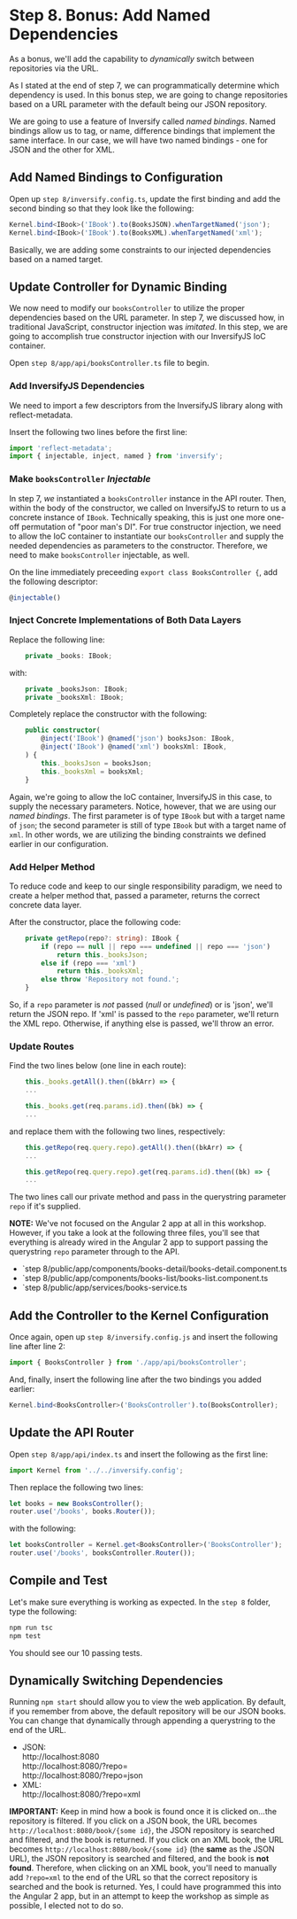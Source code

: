 # Step 8. Bonus: Add Named Dependencies
As a bonus, we'll add the capability to _dynamically_ switch between repositories via the URL.

As I stated at the end of step 7, we can programmatically determine which dependency is used.  In this bonus step, we are going to change repositories based on a URL parameter with the default being our JSON repository.

We are going to use a feature of Inversify called _named bindings_.  Named bindings allow us to tag, or name, difference bindings that implement the same interface.  In our case, we will have two named bindings - one for JSON and the other for XML.

## Add Named Bindings to Configuration
Open up `step 8/inversify.config.ts`, update the first binding and add the second binding so that they look like the following:
```ts
Kernel.bind<IBook>('IBook').to(BooksJSON).whenTargetNamed('json');
Kernel.bind<IBook>('IBook').to(BooksXML).whenTargetNamed('xml');
```

Basically, we are adding some constraints to our injected dependencies based on a named target.

## Update Controller for Dynamic Binding
We now need to modify our `booksController` to utilize the proper dependencies based on the URL parameter.  In step 7, we discussed how, in traditional JavaScript, constructor injection was _imitated_. In this step, we are going to accomplish true constructor injection with our InversifyJS IoC container.

Open `step 8/app/api/booksController.ts` file to begin.

### Add InversifyJS Dependencies
We need to import a few descriptors from the InversifyJS library along with reflect-metadata.

Insert the following two lines before the first line:
```ts
import 'reflect-metadata';
import { injectable, inject, named } from 'inversify';
```

### Make `booksController` _Injectable_
In step 7, _we_ instantiated a `booksController` instance in the API router.  Then, within the body of the constructor, we called on InversifyJS to return to us a concrete instance of `IBook`.  Technically speaking, this is just one more one-off permutation of "poor man's DI".  For true constructor injection, we need to allow the IoC container to instantiate our `booksController` and supply the needed dependencies as parameters to the constructor.  Therefore, we need to make `booksController` injectable, as well.

On the line immediately preceeding `export class BooksController {`, add the following descriptor:
```ts
@injectable()
```

### Inject Concrete Implementations of Both Data Layers
Replace the following line:
```ts
    private _books: IBook;
```
with:
```ts
    private _booksJson: IBook;
    private _booksXml: IBook;
```

Completely replace the constructor with the following:
```ts
    public constructor(
        @inject('IBook') @named('json') booksJson: IBook,
        @inject('IBook') @named('xml') booksXml: IBook,
    ) { 
        this._booksJson = booksJson;
        this._booksXml = booksXml;
    }
```

Again, we're going to allow the IoC container, InversifyJS in this case, to supply the necessary parameters.  Notice, however, that we are using our _named bindings_. The first parameter is of type `IBook` but with a target name of `json`; the second parameter is still of type `IBook` but with a target name of `xml`.  In other words, we are utilizing the binding constraints we defined earlier in our configuration.

### Add Helper Method
To reduce code and keep to our single responsibility paradigm, we need to create a helper method that, passed a parameter, returns the correct concrete data layer.

After the constructor, place the following code:
```ts
    private getRepo(repo?: string): IBook {
        if (repo == null || repo === undefined || repo === 'json')
            return this._booksJson;
        else if (repo === 'xml')
            return this._booksXml;
        else throw 'Repository not found.';
    }
```

So, if a `repo` parameter is _not_ passed (_null_ or _undefined_) or is 'json', we'll return the JSON repo.  If 'xml' is passed to the `repo` parameter, we'll return the XML repo.  Otherwise, if anything else is passed, we'll throw an error.

### Update Routes
Find the two lines below (one line in each route):
```ts
    this._books.getAll().then((bkArr) => {
    ...

    this._books.get(req.params.id).then((bk) => {
    ...
```

and replace them with the following two lines, respectively:
```ts
    this.getRepo(req.query.repo).getAll().then((bkArr) => {
    ...

    this.getRepo(req.query.repo).get(req.params.id).then((bk) => {
    ...
```

The two lines call our private method and pass in the querystring parameter `repo` if it's supplied.

**NOTE:** We've not focused on the Angular 2 app at all in this workshop.  However, if you take a look at the following three files, you'll see that everything is already wired in the Angular 2 app to support passing the querystring `repo` parameter through to the API.

  * `step 8/public/app/components/books-detail/books-detail.component.ts
  * `step 8/public/app/components/books-list/books-list.component.ts
  * `step 8/public/app/services/books-service.ts

## Add the Controller to the Kernel Configuration
Once again, open up `step 8/inversify.config.js` and insert the following line after line 2:
```ts
import { BooksController } from './app/api/booksController';
```

And, finally, insert the following line after the two bindings you added earlier:
```ts
Kernel.bind<BooksController>('BooksController').to(BooksController);
```

## Update the API Router
Open `step 8/app/api/index.ts` and insert the following as the first line:
```ts
import Kernel from '../../inversify.config';
```

Then replace the following two lines:
```ts
let books = new BooksController();
router.use('/books', books.Router());
```
with the following:
```ts
let booksController = Kernel.get<BooksController>('BooksController');
router.use('/books', booksController.Router());
```

## Compile and Test
Let's make sure everything is working as expected. In the `step 8` folder, type the following:
```bash
npm run tsc
npm test
```

You should see our 10 passing tests.

## Dynamically Switching Dependencies
Running `npm start` should allow you to view the web application. By default, if you remember from above, the default repository will be our JSON books.  You can change that dynamically through appending a querystring to the end of the URL.

  * JSON:   
    http://localhost:8080  
    http://localhost:8080/?repo=  
    http://localhost:8080/?repo=json  
  * XML:  
    http://localhost:8080/?repo=xml

**IMPORTANT:** Keep in mind how a book is found once it is clicked on...the repository is filtered.  If you click on a JSON book, the URL becomes `http://localhost:8080/book/{some id}`, the JSON repository is searched and filtered, and the book is returned.  If you click on an XML book, the URL becomes `http://localhost:8080/book/{some id}` (the **same** as the JSON URL), the JSON repository is searched and filtered, and the book is **not found**.  Therefore, when clicking on an XML book, you'll need to manually add `?repo=xml` to the end of the URL so that the correct repository is searched and the book is returned.  Yes, I could have programmed this into the Angular 2 app, but in an attempt to keep the workshop as simple as possible, I elected not to do so.